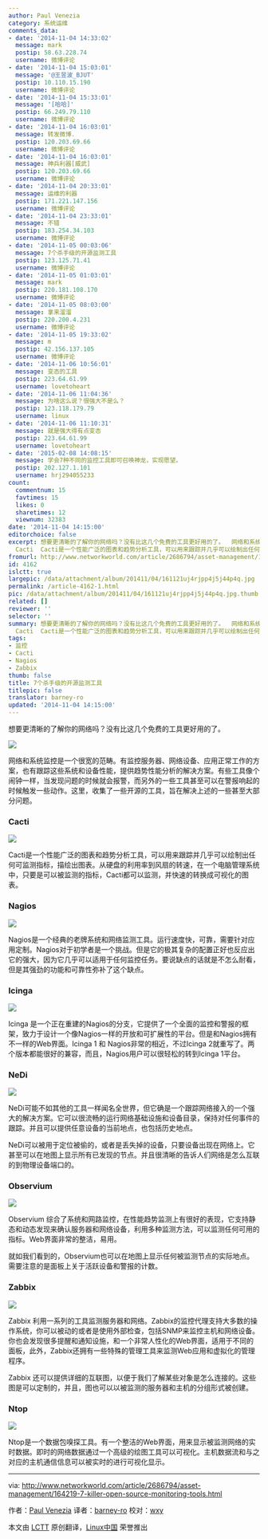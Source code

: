 ```yaml
---
author: Paul Venezia
category: 系统运维
comments_data:
- date: '2014-11-04 14:33:02'
  message: mark
  postip: 58.63.228.74
  username: 微博评论
- date: '2014-11-04 15:03:01'
  message: '@王昱波_BJUT'
  postip: 10.110.15.190
  username: 微博评论
- date: '2014-11-04 15:33:01'
  message: '[哈哈]'
  postip: 66.249.79.110
  username: 微博评论
- date: '2014-11-04 16:03:01'
  message: 转发微博.
  postip: 120.203.69.66
  username: 微博评论
- date: '2014-11-04 16:03:01'
  message: 神兵利器[威武]
  postip: 120.203.69.66
  username: 微博评论
- date: '2014-11-04 20:33:01'
  message: 运维的利器
  postip: 171.221.147.156
  username: 微博评论
- date: '2014-11-04 23:33:01'
  message: 不错
  postip: 183.254.34.103
  username: 微博评论
- date: '2014-11-05 00:03:06'
  message: 7个杀手级的开源监测工具
  postip: 123.125.71.41
  username: 微博评论
- date: '2014-11-05 01:03:01'
  message: mark
  postip: 220.181.108.170
  username: 微博评论
- date: '2014-11-05 08:03:00'
  message: 拿来溜溜
  postip: 220.200.4.231
  username: 微博评论
- date: '2014-11-05 19:33:02'
  message: m
  postip: 42.156.137.105
  username: 微博评论
- date: '2014-11-06 10:56:01'
  message: 变态的工具
  postip: 223.64.61.99
  username: lovetoheart
- date: '2014-11-06 11:04:36'
  message: 为啥这么说？很强大不是么？
  postip: 123.118.179.79
  username: linux
- date: '2014-11-06 11:10:31'
  message: 就是强大得有点变态
  postip: 223.64.61.99
  username: lovetoheart
- date: '2015-02-08 14:08:15'
  message: 学会7种不同的监控工具即可召唤神龙，实现愿望。
  postip: 202.127.1.101
  username: hrj294055233
count:
  commentnum: 15
  favtimes: 15
  likes: 0
  sharetimes: 12
  viewnum: 32383
date: '2014-11-04 14:15:00'
editorchoice: false
excerpt: 想要更清晰的了解你的网络吗？没有比这几个免费的工具更好用的了。  网络和系统监控是一个很宽的范畴。有监控服务器、网络设备、应用正常工作的方案，也有跟踪这些系统和设备性能，提供趋势性能分析的解决方案。有些工具像个闹钟一样，当发现问题的时候就会报警，而另外的一些工具甚至可以在警报响起的时候触发一些动作。这里，收集了一些开源的工具，旨在解决上述的一些甚至大部分问题。
  Cacti  Cacti是一个性能广泛的图表和趋势分析工具，可以用来跟踪并几乎可以绘制出任何可监测指标，描绘出图表。从硬盘的利用率到风扇的转速，在一个
fromurl: http://www.networkworld.com/article/2686794/asset-management/164219-7-killer-open-source-monitoring-tools.html
id: 4162
islctt: true
largepic: /data/attachment/album/201411/04/161121uj4rjpp4j5j44p4q.jpg
permalink: /article-4162-1.html
pic: /data/attachment/album/201411/04/161121uj4rjpp4j5j44p4q.jpg.thumb.jpg
related: []
reviewer: ''
selector: ''
summary: 想要更清晰的了解你的网络吗？没有比这几个免费的工具更好用的了。  网络和系统监控是一个很宽的范畴。有监控服务器、网络设备、应用正常工作的方案，也有跟踪这些系统和设备性能，提供趋势性能分析的解决方案。有些工具像个闹钟一样，当发现问题的时候就会报警，而另外的一些工具甚至可以在警报响起的时候触发一些动作。这里，收集了一些开源的工具，旨在解决上述的一些甚至大部分问题。
  Cacti  Cacti是一个性能广泛的图表和趋势分析工具，可以用来跟踪并几乎可以绘制出任何可监测指标，描绘出图表。从硬盘的利用率到风扇的转速，在一个
tags:
- 监控
- Cacti
- Nagios
- Zabbix
thumb: false
title: 7个杀手级的开源监测工具
titlepic: false
translator: barney-ro
updated: '2014-11-04 14:15:00'
---
```


想要更清晰的了解你的网络吗？没有比这几个免费的工具更好用的了。


![](/data/attachment/album/201411/04/161121uj4rjpp4j5j44p4q.jpg)


网络和系统监控是一个很宽的范畴。有监控服务器、网络设备、应用正常工作的方案，也有跟踪这些系统和设备性能，提供趋势性能分析的解决方案。有些工具像个闹钟一样，当发现问题的时候就会报警，而另外的一些工具甚至可以在警报响起的时候触发一些动作。这里，收集了一些开源的工具，旨在解决上述的一些甚至大部分问题。


### Cacti


![](/data/attachment/album/201411/04/161132nfkufl142lflczfc.jpg)


Cacti是一个性能广泛的图表和趋势分析工具，可以用来跟踪并几乎可以绘制出任何可监测指标，描绘出图表。从硬盘的利用率到风扇的转速，在一个电脑管理系统中，只要是可以被监测的指标，Cacti都可以监测，并快速的转换成可视化的图表。


### Nagios


![](/data/attachment/album/201411/04/161141togfffm2oh2miokj.jpg)


Nagios是一个经典的老牌系统和网络监测工具。运行速度快，可靠，需要针对应用定制。Nagios对于初学者是一个挑战。但是它的极其复杂的配置正好也反应出它的强大，因为它几乎可以适用于任何监控任务。要说缺点的话就是不怎么耐看，但是其强劲的功能和可靠性弥补了这个缺点。


### Icinga


![](/data/attachment/album/201411/04/161151byjprnraurrgrplr.jpg)


Icinga 是一个正在重建的Nagios的分支，它提供了一个全面的监控和警报的框架，致力于设计一个像Nagios一样的开放和可扩展性的平台。但是和Nagios拥有不一样的Web界面。Icinga 1 和 Nagios非常的相近，不过Icinga 2就重写了。两个版本都能很好的兼容，而且，Nagios用户可以很轻松的转到Icinga 1平台。


### NeDi


![](/data/attachment/album/201411/04/161201nqd4k06iseeuqdid.jpg)


NeDi可能不如其他的工具一样闻名全世界，但它确是一个跟踪网络接入的一个强大的解决方案。它可以很流畅的运行网络基础设施和设备目录，保持对任何事件的跟踪。并且可以提供任意设备的当前地点，也包括历史地点。


NeDi可以被用于定位被偷的，或者是丢失掉的设备，只要设备出现在网络上。它甚至可以在地图上显示所有已发现的节点。并且很清晰的告诉人们网络是怎么互联的到物理设备端口的。


### Observium


![](/data/attachment/album/201411/04/161211o2r377ggk78d75rk.jpg)


Observium 综合了系统和网路监控，在性能趋势监测上有很好的表现，它支持静态和动态发现来确认服务器和网络设备，利用多种监测方法，可以监测任何可用的指标。Web界面非常的整洁，易用。


就如我们看到的，Observium也可以在地图上显示任何被监测节点的实际地点。需要注意的是面板上关于活跃设备和警报的计数。


### Zabbix


![](/data/attachment/album/201411/04/161220p1f037hzad075l0k.jpg)


Zabbix 利用一系列的工具监测服务器和网络。Zabbix的监控代理支持大多数的操作系统，你可以被动的或者是使用外部检查，包括SNMP来监控主机和网络设备。你也会发现很多提醒和通知设施，和一个非常人性化的Web界面，适用于不同的面板，此外，Zabbix还拥有一些特殊的管理工具来监测Web应用和虚拟化的管理程序。


Zabbix 还可以提供详细的互联图，以便于我们了解某些对象是怎么连接的。这些图是可以定制的，并且，图也可以以被监测的服务器和主机的分组形式被创建。


### Ntop


![](/data/attachment/album/201411/04/161228n15b0v7aa509v2vm.jpg)


Ntop是一个数据包嗅探工具。有一个整洁的Web界面，用来显示被监测网络的实时数据。即时的网络数据通过一个高级的绘图工具可以可视化。主机数据流和与之对应的主机通信信息可以被实时的进行可视化显示。




---


via: <http://www.networkworld.com/article/2686794/asset-management/164219-7-killer-open-source-monitoring-tools.html>


作者：[Paul Venezia](http://www.networkworld.com/author/Paul-Venezia/) 译者：[barney-ro](https://github.com/barney-ro) 校对：[wxy](https://github.com/wxy)


本文由 [LCTT](https://github.com/LCTT/TranslateProject) 原创翻译，[Linux中国](http://linux.cn/) 荣誉推出